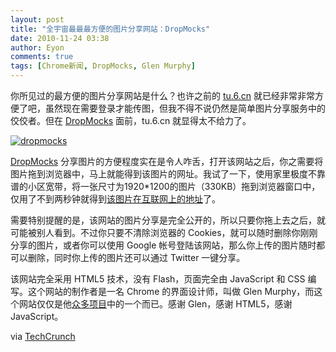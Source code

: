 ```yaml
---
layout: post
title: "全宇宙最最最方便的图片分享网站：DropMocks"
date: 2010-11-24 03:38
author: Eyon
comments: true
tags: [Chrome新闻, DropMocks, Glen Murphy]
---
```

你所见过的最方便的图片分享网站是什么？也许之前的 [tu.6.cn](http://tu.6.cn) 就已经非常非常方便了吧，虽然现在需要登录才能传图，但我不得不说仍然是简单图片分享服务中的佼佼者。但在 [DropMocks](http://www.dropmocks.com/) 面前，tu.6.cn 就显得太不给力了。

<a href="http://img.chromi.org/2010/11/dropmocks.png">![](http://img.chromi.org/2010/11/dropmocks-550x446.png "dropmocks")</a>

[DropMocks](http://www.dropmocks.com/) 分享图片的方便程度实在是令人咋舌，打开该网站之后，你之需要将图片拖到浏览器中，马上就能得到该图片的网址。我试了一下，使用家里极度不靠谱的小区宽带，将一张尺寸为1920*1200的图片（330KB）拖到浏览器窗口中，仅用了不到两秒钟就得到[该图片在互联网上的地址](http://www.dropmocks.com/mKEpp)了。

需要特别提醒的是，该网站的图片分享是完全公开的，所以只要你拖上去之后，就可能被别人看到。不过你只要不清除浏览器的 Cookies，就可以随时删除你刚刚分享的图片，或者你可以使用 Google 帐号登陆该网站，那么你上传的图片随时都可以删除，同时你上传的图片还可以通过 Twitter 一键分享。

该网站完全采用 HTML5 技术，没有 Flash，页面完全由 JavaScript 和 CSS 编写。这个网站的制作者是一名 Chrome 的界面设计师，叫做 Glen Murphy，而这个网站仅仅是他[众多项目](http://glenmurphy.com/projects/)中的一个而已。感谢 Glen，感谢 HTML5，感谢 JavaScript。

via [TechCrunch](http://techcrunch.com/2010/11/22/dropmocks-chrome-designer/)


